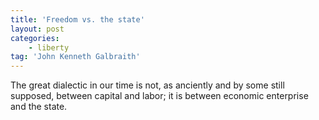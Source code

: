 ```yaml
---
title: 'Freedom vs. the state'
layout: post
categories:
    - liberty
tag: 'John Kenneth Galbraith'
---
```


The great dialectic in our time is not, as anciently and by some still supposed, between capital and labor; it is between economic enterprise and the state.